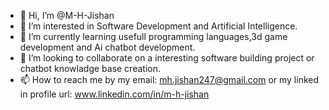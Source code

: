 - 👋 Hi, I’m @M-H-Jishan
- 👀 I’m interested in Software Development and Artificial Intelligence.
- 🌱 I’m currently learning usefull programming languages,3d game development and Ai chatbot development.
- 💞️ I’m looking to collaborate on a interesting software building project or chatbot knowladge base creation.
- 📫 How to reach me by my email: mh.jishan247@gmail.com or my linked in profile url: www.linkedin.com/in/m-h-jishan

<!---
M-H-Jishan/M-H-Jishan is a ✨ special ✨ repository because its `README.md` (this file) appears on your GitHub profile.
You can click the Preview link to take a look at your changes.
--->

